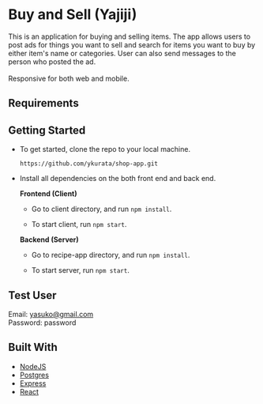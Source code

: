 # Buy and Sell (Yajiji)

This is an application for buying and selling items.
The app allows users to post ads for things you want to sell and search for items you want  to buy by either item's name or categories.
User can also send messages to the person who posted the ad.
<br></br>
Responsive for both web and mobile.

## Requirements


## Getting Started 

* To get started, clone the repo to your local machine.

    ```https://github.com/ykurata/shop-app.git```

* Install all dependencies on the both front end and back end. 

    **Frontend (Client)**

    * Go to client directory, and run `npm install`.

    * To start client, run `npm start`.

    **Backend (Server)**
        
    * Go to recipe-app directory, and run `npm install`.

    * To start server, run `npm start`.


## Test User
Email: yasuko@gmail.com </br>
Password: password
        

## Built With 

* [NodeJS](https://nodejs.org/en/download/)
* [Postgres](https://www.postgresql.org/download/)
* [Express](https://expressjs.com/)
* [React](https://reactjs.org/)

